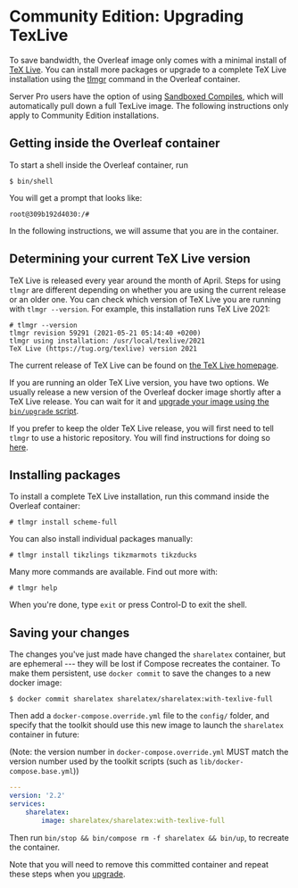 # Community Edition: Upgrading TexLive

To save bandwidth, the Overleaf image only comes with a minimal install of [TeX Live](https://www.tug.org/texlive/). You can install more packages or upgrade to a complete TeX Live installation using the [tlmgr](https://www.tug.org/texlive/tlmgr.html) command in the Overleaf container.

Server Pro users have the option of using [Sandboxed Compiles](./sandboxed-compiles.md), which will automatically pull down a full TexLive image. The following instructions only apply to Community Edition installations.

## Getting inside the Overleaf container

To start a shell inside the Overleaf container, run

```
$ bin/shell
```

You will get a prompt that looks like:
```
root@309b192d4030:/#
```

In the following instructions, we will assume that you are in the container.

## Determining your current TeX Live version

TeX Live is released every year around the month of April. Steps for using `tlmgr` are different depending on whether you are using the current release or an older one. You can check which version of TeX Live you are running with `tlmgr --version`. For example, this installation runs TeX Live 2021:

```
# tlmgr --version
tlmgr revision 59291 (2021-05-21 05:14:40 +0200)
tlmgr using installation: /usr/local/texlive/2021
TeX Live (https://tug.org/texlive) version 2021
```

The current release of TeX Live can be found on [the TeX Live homepage](https://www.tug.org/texlive/).

If you are running an older TeX Live version, you have two options. We usually release a new version of the Overleaf docker image shortly after a TeX Live release. You can wait for it and [upgrade your image using the `bin/upgrade` script](https://github.com/overleaf/toolkit/blob/master/doc/upgrading.md).

If you prefer to keep the older TeX Live release, you will first need to tell `tlmgr` to use a historic repository. You will find instructions for doing so [here](https://www.tug.org/texlive/acquire.html#past).

## Installing packages

To install a complete TeX Live installation, run this command inside the Overleaf container:
```
# tlmgr install scheme-full
```

You can also install individual packages manually:

```
# tlmgr install tikzlings tikzmarmots tikzducks
```

Many more commands are available. Find out more with:

```
# tlmgr help
```

When you're done, type `exit` or press Control-D to exit the shell.

## Saving your changes

The changes you've just made have changed the `sharelatex` container, but are ephemeral --- they will be lost if Compose recreates the container. To make them persistent, use `docker commit` to save the changes to a new docker image:

```
$ docker commit sharelatex sharelatex/sharelatex:with-texlive-full
```

Then add a `docker-compose.override.yml` file to the `config/` folder, and specify
that the toolkit should use this new image to launch the `sharelatex` container in future:

(Note: the version number in `docker-compose.override.yml` MUST match the version number used by the toolkit scripts (such as `lib/docker-compose.base.yml`))

```yml
---
version: '2.2'
services:
    sharelatex:
        image: sharelatex/sharelatex:with-texlive-full
```

Then run `bin/stop && bin/compose rm -f sharelatex && bin/up`, to recreate the container.

Note that you will need to remove this committed container and repeat these steps when you [upgrade](./upgrading.md).
